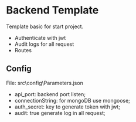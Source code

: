 # Backend Template

Template basic for start project.
- Authenticate with jwt
- Audit logs for all request
- Routes

## Config

File: src\config\Parameters.json
- api_port: backend port listen;
- connectionString: for mongoDB use mongoose;
- auth_secret: key to generate token with jwt;
- audit: true generate log in all request;